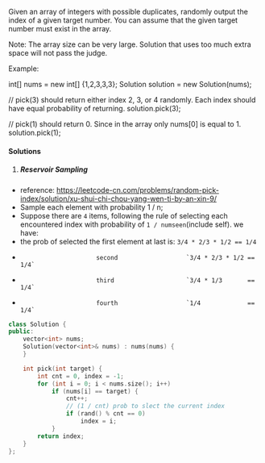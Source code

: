 Given an array of integers with possible duplicates, randomly output the index of a given target number. You can assume that the given target number must exist in the array.

Note:
The array size can be very large. Solution that uses too much extra space will not pass the judge.

Example:

int[] nums = new int[] {1,2,3,3,3};
Solution solution = new Solution(nums);

// pick(3) should return either index 2, 3, or 4 randomly. Each index should have equal probability of returning.
solution.pick(3);

// pick(1) should return 0. Since in the array only nums[0] is equal to 1.
solution.pick(1);


#### Solutions

1. ##### Reservoir Sampling

- reference: https://leetcode-cn.com/problems/random-pick-index/solution/xu-shui-chi-chou-yang-wen-ti-by-an-xin-9/
- Sample each element with probability 1 / n;
- Suppose there are `4` items, following the rule of selecting each encountered index with probability of `1 / numseen`(include self). we have:
- the prob of selected the first element at last is: `3/4 * 2/3 * 1/2 == 1/4`
-                          second                   `3/4 * 2/3 * 1/2 == 1/4`
-                          third                    `3/4 * 1/3       == 1/4`
-                          fourth                   `1/4             == 1/4`

```c++
class Solution {
public:
    vector<int> nums;
    Solution(vector<int>& nums) : nums(nums) {
    }

    int pick(int target) {
        int cnt = 0, index = -1;
        for (int i = 0; i < nums.size(); i++)
            if (nums[i] == target) {
                cnt++;
                // (1 / cnt) prob to slect the current index 
                if (rand() % cnt == 0)
                    index = i;
            }
        return index;
    }
};
```